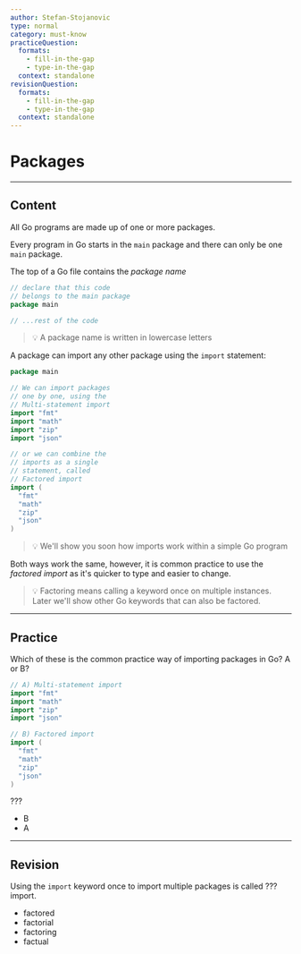 ```yaml
---
author: Stefan-Stojanovic
type: normal
category: must-know
practiceQuestion:
  formats:
    - fill-in-the-gap
    - type-in-the-gap
  context: standalone
revisionQuestion:
  formats:
    - fill-in-the-gap
    - type-in-the-gap
  context: standalone
---
```


# Packages


---

## Content

All Go programs are made up of one or more packages.

Every program in Go starts in the `main` package and there can only be one `main` package.

The top of a Go file contains the *package name*

```go
// declare that this code
// belongs to the main package
package main

// ...rest of the code
```

> 💡 A package name is written in lowercase letters

A package can import any other package using the `import` statement:

```go
package main

// We can import packages
// one by one, using the
// Multi-statement import
import "fmt"
import "math"
import "zip"
import "json"

// or we can combine the
// imports as a single
// statement, called
// Factored import
import (
  "fmt"
  "math"
  "zip"
  "json"
)
```

> 💡 We'll show you soon how imports work within a simple Go program

Both ways work the same, however, it is common practice to use the *factored import* as it's quicker to type and easier to change.

> 💡 Factoring means calling a keyword once on multiple instances. Later we'll show other Go keywords that can also be factored.


---

## Practice

Which of these is the common practice way of importing packages in Go? A or B?

```go
// A) Multi-statement import
import "fmt"
import "math"
import "zip"
import "json"

// B) Factored import
import (
  "fmt"
  "math"
  "zip"
  "json"
)
```

???

- B
- A


---

## Revision

Using the `import` keyword once to import multiple packages is called ??? import.

- factored
- factorial
- factoring
- factual
